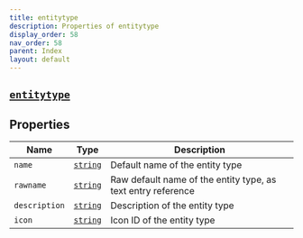```yaml
---
title: entitytype
description: Properties of entitytype
display_order: 58
nav_order: 58
parent: Index
layout: default
---
```


##  [`entitytype`](./entitytype.html) 


## Properties

| Name | Type | Description |
|------|------|-------------|
| `name` | [`string`](./string.html) | Default name of the entity type |
| `rawname` | [`string`](./string.html) | Raw default name of the entity type, as text entry reference |
| `description` | [`string`](./string.html) | Description of the entity type |
| `icon` | [`string`](./string.html) | Icon ID of the entity type |



